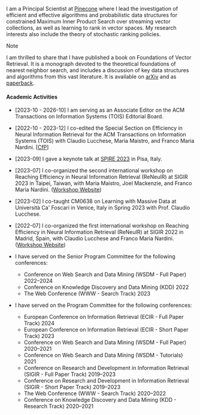 I am a Principal Scientist at [Pinecone](https://pinecone.io) where I lead the investigation
of efficient and effective algorithms and probabilistic data structures for constrained Maximum Inner Product Search over streaming vector collections, as well as learning to rank in vector spaces.
My research interests also include the theory of stochastic ranking policies.

> [!NOTE]   
> I am thrilled to share that I have published a book on
> Foundations of Vector Retrieval. It is a monograph devoted
> to the theoretical foundations of nearest neighbor search,
> and includes a discussion of key data structures and algorithms
> from this vast literature. It is available on
> [arXiv](https://arxiv.org/abs/2401.09350) and
> as [paperback](https://www.amazon.com/dp/3031551818).


#### Academic Activities

+ [2023-10 - 2026-10] I am serving as an Associate Editor on the ACM Transactions
on Information Systems (TOIS) Editorial Board.

+ [2022-10 - 2023-12] I co-edited the Special Section on Efficiency in Neural Information Retrieval for the ACM Transactions on Information Systems (TOIS) with Claudio Lucchese, Maria Maistro, and Franco Maria Nardini. [[CfP](https://dl.acm.org/pb-assets/static_journal_pages/tois/pdf/TOIS-SI-EfficiencyNIR-CFP-1659118130873.pdf)]

+ [2023-09] I gave a keynote talk at [SPIRE 2023](http://spire2023.isti.cnr.it/keynote-speakers/) in Pisa, Italy.

+ [2023-07] I co-organized the second international workshop on Reaching Efficiency in Neural Information Retrieval (ReNeuIR) at SIGIR 2023 in Taipei, Taiwan, with Maria Maistro, Joel Mackenzie, and Franco Maria Nardini. ([Workshop Website](https://reneuir.org/)) 

+ [2023-02] I co-taught CM0638 on Learning with Massive Data at Università Ca' Foscari in Venice, Italy in Spring 2023 with Prof. Claudio Lucchese.

+ [2022-07] I co-organized the first international workshop on Reaching Efficiency in Neural Information Retrieval (ReNeuIR) at SIGIR 2022 in Madrid, Spain, with Claudio Lucchese and Franco Maria Nardini. ([Workshop Website](https://reneuir.org/))

+ I have served on the Senior Program Committee for the following conferences:
  + Conference on Web Search and Data Mining (WSDM - Full Paper) 2022–2024
  + Conference on Knowledge Discovery and Data Mining (KDD) 2022
  + The Web Conference (WWW - Search Track) 2023

+ I have served on the Program Committee for the following conferences:
  + European Conference on Information Retrieval (ECIR - Full Paper Track)
    2024
  + European Conference on Information Retrieval (ECIR - Short Paper Track)
    2023
  + Conference on Web Search and Data Mining (WSDM - Full Paper) 2020–2021
  + Conference on Web Search and Data Mining (WSDM - Tutorials) 2021
  + Conference on Research and Development in Information Retrieval (SIGIR -
    Full Paper Track) 2019–2023
  + Conference on Research and Development in Information Retrieval (SIGIR -
    Short Paper Track) 2019–2023
  + The Web Conference (WWW - Search Track) 2020–2022
  + Conference on Knowledge Discovery and Data Mining (KDD - Research Track)
    2020–2021
